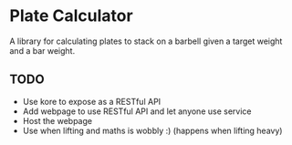 # Plate Calculator
A library for calculating plates to stack on a barbell given a target weight and a bar weight.

## TODO

- Use kore to expose as a RESTful API
- Add webpage to use RESTful API and let anyone use service
- Host the webpage
- Use when lifting and maths is wobbly :) (happens when lifting heavy)
